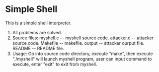 Simple Shell
================
This is a simple shell interpreter.

1. All problems are solved.
2. Source files:
   myshell.c -- myshell source code.
   attacker.c -- attacker source code.
   Makefile -- makefile.
   output -- attacker ourput file.
   README -- README file.
3. Usage:
   Go into source code directory, execute "make", then execute "./myshell" will launch myshell program,
   user can input command to execute, enter "exit" to exit from myshell.
